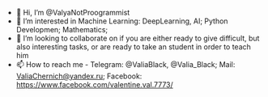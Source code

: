 - 👋 Hi, I’m @ValyaNotProogrammist
- 👀 I’m interested in Machine Learning: DeepLearning, AI; Python Developmen; Mathematics;
- 💞️ I’m looking to collaborate on if you are either ready to give difficult, but also interesting tasks, or are ready to take an student in order to teach him
- 📫 How to reach me - Telegram: @ValiaBlack, @Valia_Black; Mail: ValiaChernich@yandex.ru; Facebook: https://www.facebook.com/valentine.val.7773/

<!---
ValyaNotProogrammist/ValyaNotProogrammist is a ✨ special ✨ repository because its `README.md` (this file) appears on your GitHub profile.
You can click the Preview link to take a look at your changes.
--->
